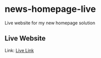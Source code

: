 # news-homepage-live
Live website for my new homepage solution

## Live Website
Link: <a href="#">Live Link </a>


